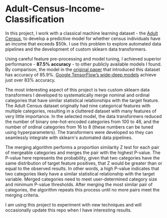 # Adult-Census-Income-Classification
In this project, I work with a classical machine learning dataset - the [Adult Census](https://archive.ics.uci.edu/ml/datasets/Adult), to develop a predictive model for whether census individuals have an income that exceeds $50k. I use this problem to explore automated data pipelines and the development of custom sklearn data transformers. 

Using careful feature pre-processing and model tuning, I achieved superior performance - **87.5% accuracy** - to other publicly available models I found. By comparison, the model in the [original paper](https://www.aaai.org/Papers/KDD/1996/KDD96-033.pdf) that introduced this dataset has accuracy of 85.9%. [Google TensorFlow’s wide-deep models](https://github.com/tensorflow/models/tree/master/official/wide_deep) achieve just over 83% accuracy. 

The most interesting aspect of this project is two custom sklearn data transformers I developed to systematically merge nominal and ordinal categories that have similar statistical relationships with the target feature. The Adult Census dataset originally had nine  categorical features with multiple categories, resulting in a cluttered dataset with many features of very little importance. In the selected model, the data transformers reduced the number of binary one-hot-encoded categories from 100 to 46, and the number of ordinal categories from 16 to 8 (these numbers can be tuned using hyperparameters). The transformers were developed so they can seamlessly integrate with sklearn's automated data pipelines.

The merging algorithm performs a proportion similarity Z test for each pair of mergeable categories and merges the pair with the highest P-value. The P-value here represents the probability, given that two categories have the same distribution of target feature positives, that Z would be greater than or equal to the observed results. In other words, a high P-value indicates that two categories likely have a similar statistical relationship with the target variable. Merged categories need to meet user-determined category size and minimum P-value thresholds. After merging the most similar pair of categories, the algorithm repeats this process until no more pairs meet the merging criteria. 

I am using this project to experiment with new techniques and will occasionally update this repo when I have interesting results.

